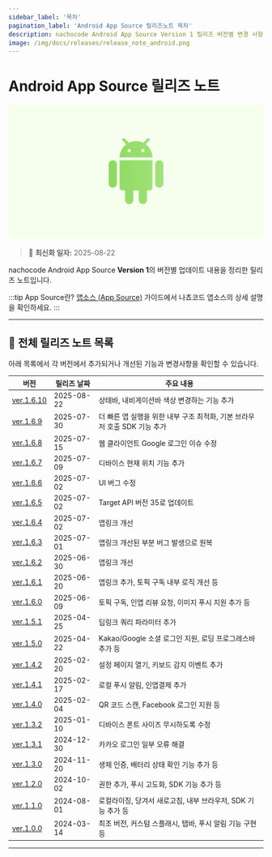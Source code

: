 ```yaml
---
sidebar_label: '목차'
pagination_label: 'Android App Source 릴리즈노트 목차'
description: nachocode Android App Source Version 1 릴리즈 버전별 변경 사항을 확인할 수 있습니다.
image: /img/docs/releases/release_note_android.png
---
```


# Android App Source 릴리즈 노트

![android](/img/docs/releases/release_note_android.png)

> 🔔 **최신화 일자:** 2025-08-22

nachocode Android App Source **Version 1**의 버전별 업데이트 내용을 정리한 릴리즈 노트입니다.

:::tip App Source란?
[앱소스 (App Source)](/docs/guide/app-source) 가이드에서 나쵸코드 앱소스의 상세 설명을 확인하세요.
:::

---

## 📖 전체 릴리즈 노트 목록

아래 목록에서 각 버전에서 추가되거나 개선된 기능과 변경사항을 확인할 수 있습니다.

| 버전                           | 릴리즈 날짜 | 주요 내용                                                                 |
| ------------------------------ | ----------- | ------------------------------------------------------------------------- |
| [ver.1.6.10](./release-v-1-6-10) | 2025-08-22  | 상태바, 내비게이션바 색상 변경하는 기능 추가   |
| [ver.1.6.9](./release-v-1-6-9) | 2025-07-30  | 더 빠른 앱 실행을 위한 내부 구조 최적화, 기본 브라우저 호출 SDK 기능 추가 |
| [ver.1.6.8](./release-v-1-6-8) | 2025-07-15  | 웹 클라이언트 Google 로그인 이슈 수정                                     |
| [ver.1.6.7](./release-v-1-6-7) | 2025-07-09  | 디바이스 현재 위치 기능 추가                                              |
| [ver.1.6.6](./release-v-1-6-6) | 2025-07-02  | UI 버그 수정                                                              |
| [ver.1.6.5](./release-v-1-6-5) | 2025-07-02  | Target API 버전 35로 업데이트                                             |
| [ver.1.6.4](./release-v-1-6-4) | 2025-07-02  | 앱링크 개선                                                               |
| [ver.1.6.3](./release-v-1-6-3) | 2025-07-01  | 앱링크 개선된 부분 버그 발생으로 원복                                     |
| [ver.1.6.2](./release-v-1-6-2) | 2025-06-30  | 앱링크 개선                                                               |
| [ver.1.6.1](./release-v-1-6-1) | 2025-06-20  | 앱링크 추가, 토픽 구독 내부 로직 개선 등                                  |
| [ver.1.6.0](./release-v-1-6-0) | 2025-06-09  | 토픽 구독, 인앱 리뷰 요청, 이미지 푸시 지원 추가 등                       |
| [ver.1.5.1](./release-v-1-5-1) | 2025-04-25  | 딥링크 쿼리 파라미터 추가                                                 |
| [ver.1.5.0](./release-v-1-5-0) | 2025-04-22  | Kakao/Google 소셜 로그인 지원, 로딩 프로그레스바 추가 등                  |
| [ver.1.4.2](./release-v-1-4-2) | 2025-02-20  | 설정 페이지 열기, 키보드 감지 이벤트 추가                                 |
| [ver.1.4.1](./release-v-1-4-1) | 2025-02-17  | 로컬 푸시 알림, 인앱결제 추가                                             |
| [ver.1.4.0](./release-v-1-4-0) | 2025-02-04  | QR 코드 스캔, Facebook 로그인 지원 등                                     |
| [ver.1.3.2](./release-v-1-3-2) | 2025-01-10  | 디바이스 폰트 사이즈 무시하도록 수정                                      |
| [ver.1.3.1](./release-v-1-3-1) | 2024-12-30  | 카카오 로그인 일부 오류 해결                                              |
| [ver.1.3.0](./release-v-1-3-0) | 2024-11-20  | 생체 인증, 배터리 상태 확인 기능 추가 등                                  |
| [ver.1.2.0](./release-v-1-2-0) | 2024-10-02  | 권한 추가, 푸시 고도화, SDK 기능 추가 등                                  |
| [ver.1.1.0](./release-v-1-1-0) | 2024-08-01  | 로컬라이징, 당겨서 새로고침, 내부 브라우저, SDK 기능 추가 등              |
| [ver.1.0.0](./release-v-1-0-0) | 2024-03-14  | 최초 버전, 커스텀 스플래시, 탭바, 푸시 알림 기능 구현 등                  |

---
